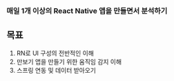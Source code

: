 ### 매일 1개 이상의 React Native 앱을 만들면서 분석하기

## 목표
1. RN로 UI 구성의 전반적인 이해
2. 만보기 앱을 만들기 위한 움직임 감지 이해
3. 스프링 연동 및 데이터 받아오기 
